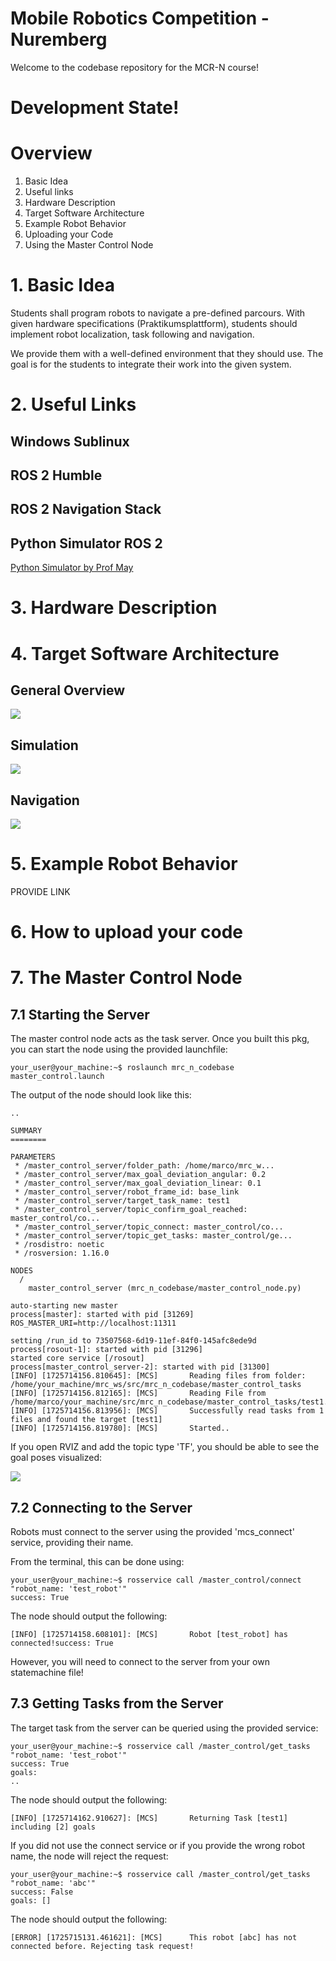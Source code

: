 # Mobile Robotics Competition - Nuremberg

Welcome to the codebase repository for the MCR-N course!


# Development State!


# Overview

1. Basic Idea
2. Useful links
3. Hardware Description
4. Target Software Architecture
5. Example Robot Behavior
6. Uploading your Code
7. Using the Master Control Node



# 1. Basic Idea

Students shall program robots to navigate a pre-defined parcours.
With given hardware specifications (Praktikumsplattform), students should implement
robot localization, task following and navigation.

We provide them with a well-defined environment that they should use.
The goal is for the students to integrate their work into the given system.



# 2. Useful Links

## Windows Sublinux

## ROS 2 Humble

## ROS 2 Navigation Stack

## Python Simulator ROS 2

[Python Simulator by Prof May](https://github.com/autonohm/ohm_mecanum_sim/tree/ros2)



# 3. Hardware Description



# 4. Target Software Architecture

## General Overview

![](https://github.com/autonohm/mcr_n_codebase/blob/main/images/basic_architecture_v1.png)

## Simulation

![](https://github.com/autonohm/mcr_n_codebase/blob/main/images/basic_sim_v1.png)

## Navigation
![](https://github.com/autonohm/mcr_n_codebase/blob/main/images/basic_navigation_v1.png)


# 5. Example Robot Behavior

PROVIDE LINK

# 6. How to upload your code

# 7. The Master Control Node


## 7.1 Starting the Server

The master control node acts as the task server. Once you built this pkg, 
you can start the node using the provided launchfile:

```
your_user@your_machine:~$ roslaunch mrc_n_codebase master_control.launch
```

The output of the node should look like this:

```
..

SUMMARY
========

PARAMETERS
 * /master_control_server/folder_path: /home/marco/mrc_w...
 * /master_control_server/max_goal_deviation_angular: 0.2
 * /master_control_server/max_goal_deviation_linear: 0.1
 * /master_control_server/robot_frame_id: base_link
 * /master_control_server/target_task_name: test1
 * /master_control_server/topic_confirm_goal_reached: master_control/co...
 * /master_control_server/topic_connect: master_control/co...
 * /master_control_server/topic_get_tasks: master_control/ge...
 * /rosdistro: noetic
 * /rosversion: 1.16.0

NODES
  /
    master_control_server (mrc_n_codebase/master_control_node.py)

auto-starting new master
process[master]: started with pid [31269]
ROS_MASTER_URI=http://localhost:11311

setting /run_id to 73507568-6d19-11ef-84f0-145afc8ede9d
process[rosout-1]: started with pid [31296]
started core service [/rosout]
process[master_control_server-2]: started with pid [31300]
[INFO] [1725714156.810645]: [MCS]       Reading files from folder: /home/your_machine/mrc_ws/src/mrc_n_codebase/master_control_tasks
[INFO] [1725714156.812165]: [MCS]       Reading File from /home/marco/your_machine/src/mrc_n_codebase/master_control_tasks/test1.txt
[INFO] [1725714156.813956]: [MCS]       Successfully read tasks from 1 files and found the target [test1]
[INFO] [1725714156.819780]: [MCS]       Started..

```

If you open RVIZ and add the topic type 'TF', you should be able to see the goal poses visualized:

![](https://github.com/autonohm/mcr_n_codebase/blob/main/images/mc_pose_example.png)


## 7.2 Connecting to the Server

Robots must connect to the server using the provided 'mcs_connect' service,
providing their name.

From the terminal, this can be done using:

```
your_user@your_machine:~$ rosservice call /master_control/connect "robot_name: 'test_robot'" 
success: True
```

The node should output the following:

```
[INFO] [1725714158.608101]: [MCS]       Robot [test_robot] has connected!success: True
```

However, you will need to connect to the server from your own statemachine file!

## 7.3 Getting Tasks from the Server

The target task from the server can be queried using the provided service:

```
your_user@your_machine:~$ rosservice call /master_control/get_tasks "robot_name: 'test_robot'"
success: True
goals:
..
```

The node should output the following:

```
[INFO] [1725714162.910627]: [MCS]       Returning Task [test1] including [2] goals
```

If you did not use the connect service or if you provide the wrong robot name, 
the node will reject the request:

```
your_user@your_machine:~$ rosservice call /master_control/get_tasks "robot_name: 'abc'" 
success: False
goals: []
```

The node should output the following:

```
[ERROR] [1725715131.461621]: [MCS]      This robot [abc] has not connected before. Rejecting task request!
```






